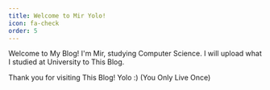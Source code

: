 ```yaml
---
title: Welcome to Mir Yolo!
icon: fa-check
order: 5
---
```


Welcome to My Blog!
I'm Mir, studying Computer Science.
I will upload what I studied at University to This Blog.

Thank you for visiting This Blog!
Yolo :) (You Only Live Once)